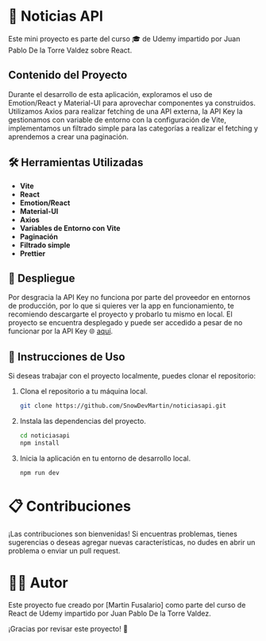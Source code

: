 # 📰 Noticias API

Este mini proyecto es parte del curso 🎓 de Udemy impartido por Juan Pablo De la Torre Valdez sobre React.

## Contenido del Proyecto

Durante el desarrollo de esta aplicación, exploramos el uso de Emotion/React y Material-UI para aprovechar componentes ya construidos. Utilizamos Axios para realizar fetching de una API externa, la API Key la gestionamos con variable de entorno con la configuración de Vite, implementamos un filtrado simple para las categorías a realizar el fetching y aprendemos a crear una paginación.

## 🛠️ Herramientas Utilizadas

- **Vite**
- **React**
- **Emotion/React**
- **Material-UI**
- **Axios**
- **Variables de Entorno con Vite**
- **Paginación**
- **Filtrado simple**
- **Prettier**

## 🚀 Despliegue

Por desgracia la API Key no funciona por parte del proveedor en entornos de producción, por lo que si quieres ver la app en funcionamiento, te recomiendo descargarte el proyecto y probarlo tu mismo en local.
El proyecto se encuentra desplegado y puede ser accedido a pesar de no funcionar por la API Key 🌐 [aquí](https://noticiasapi-mu.vercel.app/).

## 🔧 Instrucciones de Uso
Si deseas trabajar con el proyecto localmente, puedes clonar el repositorio:

1. Clona el repositorio a tu máquina local.
   ```bash
   git clone https://github.com/SnowDevMartin/noticiasapi.git

2. Instala las dependencias del proyecto.
   ```bash
   cd noticiasapi
   npm install

3. Inicia la aplicación en tu entorno de desarrollo local.
   ```bash
   npm run dev


# 📋 Contribuciones

¡Las contribuciones son bienvenidas! Si encuentras problemas, tienes sugerencias o deseas agregar nuevas características, no dudes en abrir un problema o enviar un pull request.

# 🧑‍💻 Autor

Este proyecto fue creado por [Martin Fusalario] como parte del curso de React de Udemy impartido por Juan Pablo De la Torre Valdez.

¡Gracias por revisar este proyecto! 🚀
